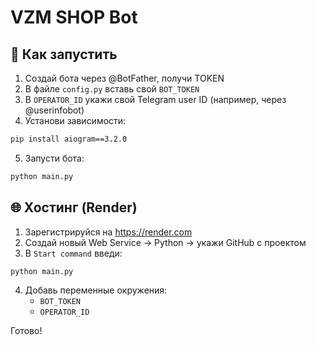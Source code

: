 # VZM SHOP Bot

## 🚀 Как запустить

1. Создай бота через @BotFather, получи TOKEN
2. В файле `config.py` вставь свой `BOT_TOKEN`
3. В `OPERATOR_ID` укажи свой Telegram user ID (например, через @userinfobot)
4. Установи зависимости:

```bash
pip install aiogram==3.2.0
```

5. Запусти бота:

```bash
python main.py
```

## 🌐 Хостинг (Render)

1. Зарегистрируйся на https://render.com
2. Создай новый Web Service → Python → укажи GitHub с проектом
3. В `Start command` введи:

```bash
python main.py
```

4. Добавь переменные окружения:
   - `BOT_TOKEN`
   - `OPERATOR_ID`

Готово!